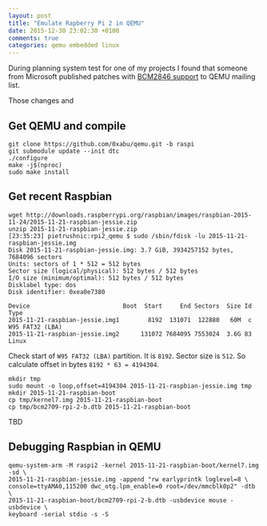 ```yaml
---
layout: post
title: "Emulate Rapberry Pi 2 in QEMU"
date: 2015-12-30 23:02:30 +0100
comments: true
categories: qemu embedded linux
---
```


During planning system test for one of my projects I found that someone from
Microsoft published patches with [BCM2846 support](https://lists.gnu.org/archive/html/qemu-arm/2015-12/msg00078.html) to
QEMU mailing list. 

Those changes and 

## Get QEMU and compile

```
git clone https://github.com/0xabu/qemu.git -b raspi
git submodule update --init dtc
./configure
make -j$(nproc)
sudo make install
```

## Get recent Raspbian

```
wget http://downloads.raspberrypi.org/raspbian/images/raspbian-2015-11-24/2015-11-21-raspbian-jessie.zip
unzip 2015-11-21-raspbian-jessie.zip
[23:35:23] pietrushnic:rpi2_qemu $ sudo /sbin/fdisk -lu 2015-11-21-raspbian-jessie.img 
Disk 2015-11-21-raspbian-jessie.img: 3.7 GiB, 3934257152 bytes, 7684096 sectors
Units: sectors of 1 * 512 = 512 bytes
Sector size (logical/physical): 512 bytes / 512 bytes
I/O size (minimum/optimal): 512 bytes / 512 bytes
Disklabel type: dos
Disk identifier: 0xea0e7380

Device                          Boot  Start     End Sectors  Size Id Type
2015-11-21-raspbian-jessie.img1        8192  131071  122880   60M  c W95 FAT32 (LBA)
2015-11-21-raspbian-jessie.img2      131072 7684095 7553024  3.6G 83 Linux
```

Check start of `W95 FAT32 (LBA)` partition. It is `8192`. Sector size is `512`.
So calculate offset in bytes `8192 * 63 = 4194304`.

```
mkdir tmp
sudo mount -o loop,offset=4194304 2015-11-21-raspbian-jessie.img tmp
mkdir 2015-11-21-raspbian-boot
cp tmp/kernel7.img 2015-11-21-raspbian-boot
cp tmp/bcm2709-rpi-2-b.dtb 2015-11-21-raspbian-boot
```

TBD

## Debugging Raspbian in QEMU

```
qemu-system-arm -M raspi2 -kernel 2015-11-21-raspbian-boot/kernel7.img -sd \
2015-11-21-raspbian-jessie.img -append "rw earlyprintk loglevel=8 \
console=ttyAMA0,115200 dwc_otg.lpm_enable=0 root=/dev/mmcblk0p2" -dtb \
2015-11-21-raspbian-boot/bcm2709-rpi-2-b.dtb -usbdevice mouse -usbdevice \
keyboard -serial stdio -s -S
```
